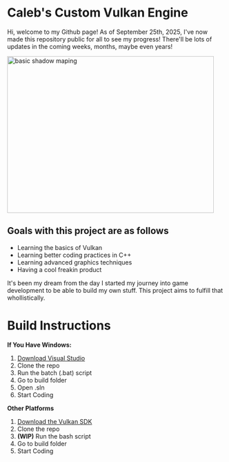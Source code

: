 # Caleb's Custom Vulkan Engine

Hi, welcome to my Github page! As of September 25th, 2025, I've now made this repository public for all to see my progress! There'll be lots of updates in the coming weeks, months, maybe even years!

<img width="479" height="363" alt="basic shadow maping" src="https://github.com/user-attachments/assets/e817a626-740a-49e9-a7aa-8942fc1c1205" />

## Goals with this project are as follows

* Learning the basics of Vulkan
* Learning better coding practices in C++
* Learning advanced graphics techniques
* Having a cool freakin product

It's been my dream from the day I started my journey into game development to be able to build my own stuff. This project aims to fulfill that whollistically.

# Build Instructions 
**If You Have Windows:**

  <ol>
    <li><a href="https://visualstudio.microsoft.com/downloads/">Download Visual Studio</a></li>
    <li>Clone the repo</li>
    <li>Run the batch (.bat) script</li>
    <li>Go to build folder</li>
    <li>Open .sln</li>
    <li>Start Coding</li>
  </ol> 

**Other Platforms** 

<ol>
  <li><a href="https://vulkan.lunarg.com/">Download the Vulkan SDK</a></li>
  <li>Clone the repo</li>
  <li><b>(WIP)</b> Run the bash script</li>
  <li>Go to build folder</li>
  <li>Start Coding</li>
</ol> 
